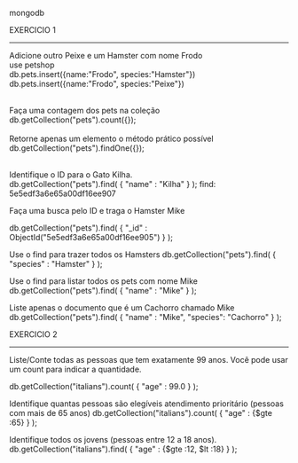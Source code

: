 mongodb

EXERCICIO 1
***************************************************************************

Adicione outro Peixe e um Hamster com nome Frodo
<br />
use petshop
<br />
db.pets.insert({name:"Frodo", species:"Hamster"})
<br />
db.pets.insert({name:"Frodo", species:"Peixe"})
<br /><br />

Faça uma contagem dos pets na coleção<br />
db.getCollection("pets").count({});
<br /><br />
Retorne apenas um elemento o método prático possível<br />
db.getCollection("pets").findOne({});
<br /><br />

Identifique o ID para o Gato Kilha.<br />
db.getCollection("pets").find(
    { 
        "name" : "Kilha"
    }
);
find: 5e5edf3a6e65a00df16ee907


Faça uma busca pelo ID e traga o Hamster Mike

db.getCollection("pets").find(
    { 
        "_id" : ObjectId("5e5edf3a6e65a00df16ee905")
    }
);

Use o find para trazer todos os Hamsters
db.getCollection("pets").find(
    { 
        "species" : "Hamster"
    }
);

Use o find para listar todos os pets com nome Mike
db.getCollection("pets").find(
    { 
        "name" : "Mike"
    }
);


Liste apenas o documento que é um Cachorro chamado Mike
db.getCollection("pets").find(
    { 
        "name" : "Mike",
        "species": "Cachorro"
    }
);


EXERCICIO 2
*****************************************************************************

Liste/Conte todas as pessoas que tem exatamente 99 anos. Você pode
usar um count para indicar a quantidade.

db.getCollection("italians").count(
    { 
        "age" : 99.0
    }
);



Identifique quantas pessoas são elegíveis atendimento prioritário
(pessoas com mais de 65 anos)
db.getCollection("italians").count(
    { 
        "age" : {$gte :65}
    }
);

Identifique todos os jovens (pessoas entre 12 a 18 anos).
db.getCollection("italians").find(
    { 
        "age" : {$gte :12, $lt :18}
    }
);






